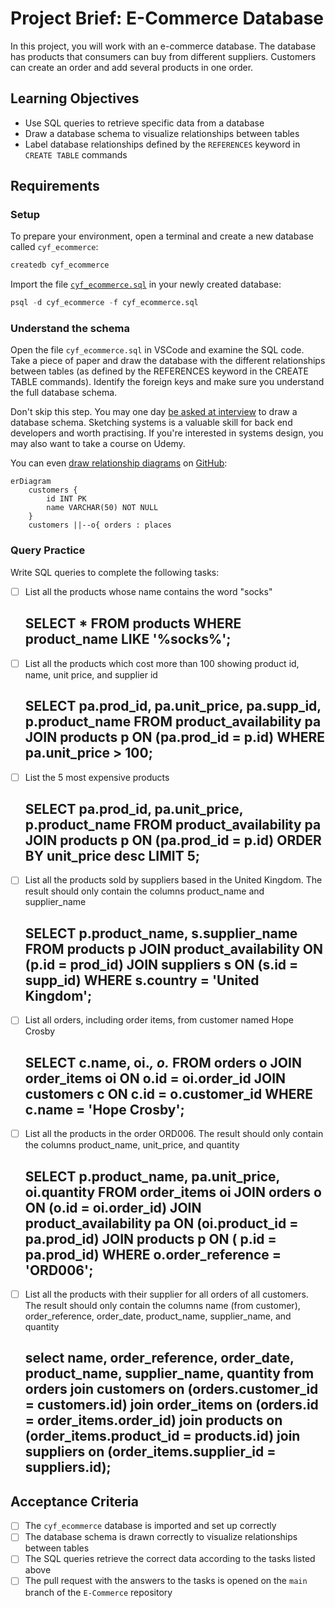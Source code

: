 # Project Brief: E-Commerce Database

In this project, you will work with an e-commerce database. The database has products that consumers can buy from different suppliers. Customers can create an order and add several products in one order.

## Learning Objectives

- Use SQL queries to retrieve specific data from a database
- Draw a database schema to visualize relationships between tables
- Label database relationships defined by the `REFERENCES` keyword in `CREATE TABLE` commands

## Requirements

### Setup

To prepare your environment, open a terminal and create a new database called `cyf_ecommerce`:

```sql
createdb cyf_ecommerce
```

Import the file [`cyf_ecommerce.sql`](./cyf_ecommerce.sql) in your newly created database:

```sql
psql -d cyf_ecommerce -f cyf_ecommerce.sql
```

### Understand the schema

Open the file `cyf_ecommerce.sql` in VSCode and examine the SQL code. Take a piece of paper and draw the database with the different relationships between tables (as defined by the REFERENCES keyword in the CREATE TABLE commands). Identify the foreign keys and make sure you understand the full database schema.

Don't skip this step. You may one day [be asked at interview](https://monzo.com/blog/2022/03/23/demystifying-the-backend-engineering-interview-process) to draw a database schema. Sketching systems is a valuable skill for back end developers and worth practising. If you're interested in systems design, you may also want to take a course on Udemy.

You can even [draw relationship diagrams](https://mermaid.js.org/syntax/entityRelationshipDiagram.html) on [GitHub](https://docs.github.com/en/get-started/writing-on-github/working-with-advanced-formatting/creating-diagrams):

```mermaid
erDiagram
    customers {
        id INT PK
        name VARCHAR(50) NOT NULL
    }
    customers ||--o{ orders : places
```

### Query Practice

Write SQL queries to complete the following tasks:

- [ ] List all the products whose name contains the word "socks"

    ## SELECT * FROM products WHERE product_name LIKE '%socks%';

- [ ] List all the products which cost more than 100 showing product id, name, unit price, and supplier id

    ## SELECT pa.prod_id, pa.unit_price, pa.supp_id, p.product_name FROM product_availability pa JOIN products p ON (pa.prod_id = p.id) WHERE pa.unit_price > 100;

- [ ] List the 5 most expensive products

     ## SELECT pa.prod_id, pa.unit_price, p.product_name FROM product_availability pa JOIN products p ON (pa.prod_id = p.id) ORDER BY unit_price desc LIMIT 5;

- [ ] List all the products sold by suppliers based in the United Kingdom. The result should only contain the columns product_name and supplier_name

    ## SELECT p.product_name, s.supplier_name FROM products p JOIN product_availability ON (p.id = prod_id) JOIN suppliers s ON (s.id = supp_id) WHERE s.country = 'United Kingdom';

- [ ] List all orders, including order items, from customer named Hope Crosby

    ## SELECT c.name, oi._, o._ FROM orders o JOIN order_items oi ON o.id = oi.order_id JOIN customers c ON c.id = o.customer_id WHERE c.name = 'Hope Crosby';

- [ ] List all the products in the order ORD006. The result should only contain the columns product_name, unit_price, and quantity

    ## SELECT p.product_name, pa.unit_price, oi.quantity FROM order_items oi JOIN orders o ON (o.id = oi.order_id) JOIN product_availability pa ON (oi.product_id = pa.prod_id) JOIN products p ON ( p.id = pa.prod_id) WHERE o.order_reference = 'ORD006';

- [ ] List all the products with their supplier for all orders of all customers. The result should only contain the columns name (from customer), order_reference, order_date, product_name, supplier_name, and quantity

    ## select name, order_reference, order_date, product_name, supplier_name, quantity from orders join customers on (orders.customer_id = customers.id) join order_items on (orders.id = order_items.order_id) join products on (order_items.product_id = products.id) join suppliers on (order_items.supplier_id = suppliers.id);

## Acceptance Criteria

- [ ] The `cyf_ecommerce` database is imported and set up correctly
- [ ] The database schema is drawn correctly to visualize relationships between tables
- [ ] The SQL queries retrieve the correct data according to the tasks listed above
- [ ] The pull request with the answers to the tasks is opened on the `main` branch of the `E-Commerce` repository

